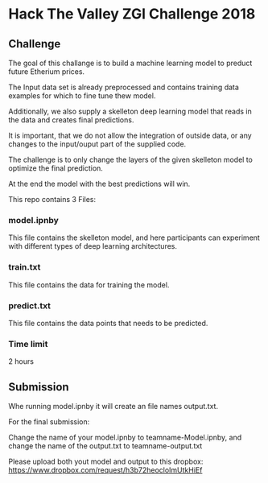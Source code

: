 # Hack The Valley ZGl Challenge 2018

## Challenge

The goal of this challange is to build a machine learning model to preduct future Etherium prices.

The Input data set is already preprocessed and contains training data examples for which to fine tune thew model.

Additionally, we also supply a skelleton deep learning model that reads in the data and creates final predictions.

It is important, that we do not allow the integration of outside data, or any changes to the input/ouput part of the supplied code.

The challenge is to only change the layers of the given skelleton model to optimize the final prediction.

At the end the model with the best predictions will win.

This repo contains 3 Files:

### model.ipnby
This file contains the skelleton model, and here participants can experiment with different types of deep learning architectures.

### train.txt
This file contains the data for training the model.


### predict.txt
This file contains the data points that needs to be predicted.

### Time limit
2 hours

## Submission
Whe running model.ipnby it will create an file names output.txt.

For the final submission: 

Change the name of your model.ipnby  to teamname-Model.ipnby, and change the name of the output.txt to teamname-output.txt


Please upload both yout model and output to this dropbox: https://www.dropbox.com/request/h3b72heocloImUtkHiEf
